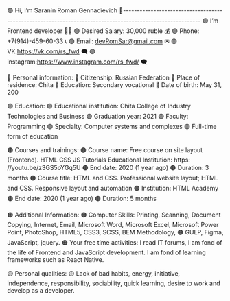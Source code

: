 🟢 Hi, I’m Saranin Roman Gennadievich 👋----------------------------------------------------------------------------------------------------------
🟢 I’m Frontend developer 👨‍💻
🟢 Desired Salary: 30,000 ruble 💰
🟢 Phone: +7(914)-459-60-33 📞
🟢 Email: devRomSar@gmail.com ✉
🟢 VK:https://vk.com/rs_fwd 🗨
🟢 instagram:https://www.instagram.com/rs_fwd/ 🗨

🔵 Personal information:
🔵 Citizenship: Russian Federation
🔵 Place of residence: Chita
🔵 Education: Secondary vocational
🔵 Date of birth: May 31, 200

🟣 Education:
🟣 Educational institution: Chita College of Industry Technologies and Business
🟣 Graduation year: 2021
🟣 Faculty: Programming
🟣 Specialty: Computer systems and complexes
🟣 Full-time form of education

🟤 Courses and trainings:
🟤 Course name: Free course on site layout (Frontend). HTML CSS JS Tutorials Educational Institution: https: //youtu.be/z3GS5oYGq5U
🟤 End date: 2020 (1 year ago)
🟤 Duration: 3 months
🟤 Course title: HTML and CSS. Professional website layout; HTML and CSS. Responsive layout and automation
🟤 Institution: HTML Academy
🟤 End date: 2020 (1 year ago)
🟤 Duration: 5 months

🟠 Additional Information:
🟠 Computer Skills: Printing, Scanning, Document Copying, Internet, Email, Microsoft Word, Microsoft Excel, Microsoft Power Point, PhotoShop, HTML5, CSS3, SCSS, BEM                 Methodology, 
🟠 GULP, Figma, JavaScript, jquery.
🟠 Your free time activities: I read IT forums, I am fond of the life of Frontend and JavaScript development. I am fond of learning frameworks such as React Native.

🟡 Personal qualities:
🟡 Lack of bad habits, energy, initiative, independence, responsibility, sociability, quick learning, desire to work and develop as a developer.
